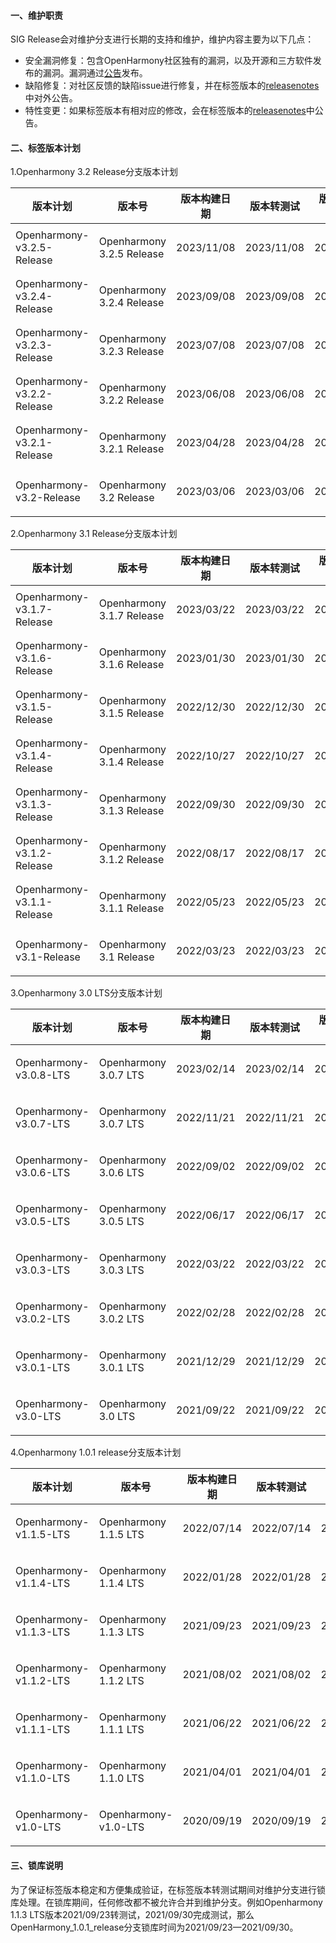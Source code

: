 #### 一、维护职责

SIG Release会对维护分支进行长期的支持和维护，维护内容主要为以下几点：

- 安全漏洞修复：包含OpenHarmony社区独有的漏洞，以及开源和三方软件发布的漏洞。漏洞通过[公告](https://gitee.com/openharmony/security/blob/master/zh/security-disclosure/README.md)发布。
- 缺陷修复：对社区反馈的缺陷issue进行修复，并在标签版本的[releasenotes](https://gitee.com/openharmony/docs/tree/master/zh-cn/release-notes)中对外公告。
- 特性变更：如果标签版本有相对应的修改，会在标签版本的[releasenotes](https://gitee.com/openharmony/docs/tree/master/zh-cn/release-notes)中公告。

#### 二、标签版本计划

1.Openharmony 3.2 Release分支版本计划

| 版本计划                   | 版本号                    | 版本构建日期 | 版本转测试 | 版本测试完成 | 状态   |
| -------------------------- | ------------------------- | ------------ | ---------- | ------------ | ------ |
| Openharmony-v3.2.5-Release | Openharmony 3.2.5 Release | 2023/11/08   | 2023/11/08 | 2023/11/15   | 已规划 |
| Openharmony-v3.2.4-Release | Openharmony 3.2.4 Release | 2023/09/08   | 2023/09/08 | 2023/09/15   | 已规划 |
| Openharmony-v3.2.3-Release | Openharmony 3.2.3 Release | 2023/07/08   | 2023/07/08 | 2023/07/15   | 已规划 |
| Openharmony-v3.2.2-Release | Openharmony 3.2.2 Release | 2023/06/08   | 2023/06/08 | 2023/06/15   | 已规划 |
| Openharmony-v3.2.1-Release | Openharmony 3.2.1 Release | 2023/04/28   | 2023/04/28 | 2023/05/05   | 发布中 |
| Openharmony-v3.2-Release   | Openharmony 3.2 Release   | 2023/03/06   | 2023/03/06 | 2023/03/13   | 已发布 |

2.Openharmony 3.1 Release分支版本计划

| 版本计划                   | 版本号                    | 版本构建日期 | 版本转测试 | 版本测试完成 | 状态   |
| -------------------------- | ------------------------- | ------------ | ---------- | ------------ | ------ |
| Openharmony-v3.1.7-Release | Openharmony 3.1.7 Release | 2023/03/22   | 2023/03/22 | 2023/03/29   | 已发布 |
| Openharmony-v3.1.6-Release | Openharmony 3.1.6 Release | 2023/01/30   | 2023/01/30 | 2023/02/06   | 已发布 |
| Openharmony-v3.1.5-Release | Openharmony 3.1.5 Release | 2022/12/30   | 2022/12/30 | 2023/01/06   | 已发布 |
| Openharmony-v3.1.4-Release | Openharmony 3.1.4 Release | 2022/10/27   | 2022/10/27 | 2022/11/03   | 已发布 |
| Openharmony-v3.1.3-Release | Openharmony 3.1.3 Release | 2022/09/30   | 2022/09/30 | 2022/10/07   | 已发布 |
| Openharmony-v3.1.2-Release | Openharmony 3.1.2 Release | 2022/08/17   | 2022/08/17 | 2022/08/24   | 已发布 |
| Openharmony-v3.1.1-Release | Openharmony 3.1.1 Release | 2022/05/23   | 2022/05/23 | 2022/05/30   | 已发布 |
| Openharmony-v3.1-Release   | Openharmony 3.1 Release   | 2022/03/23   | 2022/03/23 | 2022/03/30   | 已发布 |

3.Openharmony 3.0 LTS分支版本计划

| 版本计划               | 版本号                | 版本构建日期 | 版本转测试 | 版本测试完成 | 状态   |
| ---------------------- | --------------------- | ------------ | ---------- | ------------ | ------ |
| Openharmony-v3.0.8-LTS | Openharmony 3.0.7 LTS | 2023/02/14   | 2023/02/14 | 2023/02/21   | 已发布 |
| Openharmony-v3.0.7-LTS | Openharmony 3.0.7 LTS | 2022/11/21   | 2022/11/21 | 2022/11/28   | 已发布 |
| Openharmony-v3.0.6-LTS | Openharmony 3.0.6 LTS | 2022/09/02   | 2022/09/02 | 2022/09/09   | 已发布 |
| Openharmony-v3.0.5-LTS | Openharmony 3.0.5 LTS | 2022/06/17   | 2022/06/17 | 2022/06/24   | 已发布 |
| Openharmony-v3.0.3-LTS | Openharmony 3.0.3 LTS | 2022/03/22   | 2022/03/22 | 2022/03/29   | 已发布 |
| Openharmony-v3.0.2-LTS | Openharmony 3.0.2 LTS | 2022/02/28   | 2022/02/28 | 2022/03/07   | 已发布 |
| Openharmony-v3.0.1-LTS | Openharmony 3.0.1 LTS | 2021/12/29   | 2021/12/29 | 2022/01/05   | 已发布 |
| Openharmony-v3.0-LTS   | Openharmony 3.0 LTS   | 2021/09/22   | 2021/09/22 | 2021/09/29   | 已发布 |

4.Openharmony 1.0.1 release分支版本计划

| 版本计划               | 版本号                | 版本构建日期 | 版本转测试 | 版本测试完成 | 状态   |
| ---------------------- | --------------------- | ------------ | ---------- | ------------ | ------ |
| Openharmony-v1.1.5-LTS | Openharmony 1.1.5 LTS | 2022/07/14   | 2022/07/14 | 2022/07/21   | 已发布 |
| Openharmony-v1.1.4-LTS | Openharmony 1.1.4 LTS | 2022/01/28   | 2022/01/28 | 2022/02/04   | 已发布 |
| Openharmony-v1.1.3-LTS | Openharmony 1.1.3 LTS | 2021/09/23   | 2021/09/23 | 2021/09/30   | 已发布 |
| Openharmony-v1.1.2-LTS | Openharmony 1.1.2 LTS | 2021/08/02   | 2021/08/02 | 2021/08/09   | 已发布 |
| Openharmony-v1.1.1-LTS | Openharmony 1.1.1 LTS | 2021/06/22   | 2021/06/22 | 2021/06/29   | 已发布 |
| Openharmony-v1.1.0-LTS | Openharmony 1.1.0 LTS | 2021/04/01   | 2021/04/01 | 2021/04/08   | 已发布 |
| Openharmony-v1.0-LTS   | Openharmony-v1.0-LTS  | 2020/09/19   | 2020/09/19 | 2020/09/26   | 已发布 |



#### 三、锁库说明

为了保证标签版本稳定和方便集成验证，在标签版本转测试期间对维护分支进行锁库处理。在锁库期间，任何修改都不被允许合并到维护分支。例如Openharmony 1.1.3 LTS版本2021/09/23转测试，2021/09/30完成测试，那么OpenHarmony_1.0.1_release分支锁库时间为2021/09/23—2021/09/30。
